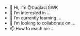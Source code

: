 - 👋 Hi, I’m @DuglasLGWK
- 👀 I’m interested in ...
- 🌱 I’m currently learning ...
- 💞️ I’m looking to collaborate on ...
- 📫 How to reach me ...

<!---
DuglasLGWK/DuglasLGWK is a ✨ special ✨ repository because its `README.md` (this file) appears on your GitHub profile.
You can click the Preview link to take a look at your changes.
--->
